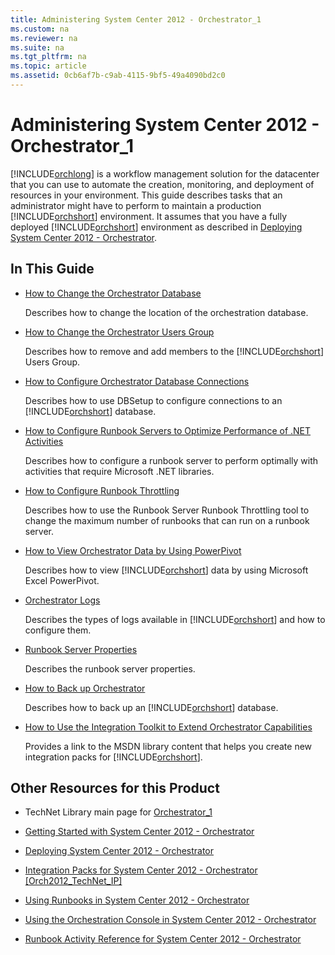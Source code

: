 ```yaml
---
title: Administering System Center 2012 - Orchestrator_1
ms.custom: na
ms.reviewer: na
ms.suite: na
ms.tgt_pltfrm: na
ms.topic: article
ms.assetid: 0cb6af7b-c9ab-4115-9bf5-49a4090bd2c0
---
```

# Administering System Center 2012 - Orchestrator_1
[!INCLUDE[orchlong](../Token/orchlong_md.md)] is a workflow management solution for the datacenter that you can use to automate the creation, monitoring, and deployment of resources in your environment. This guide describes tasks that an administrator might have to perform to maintain a production [!INCLUDE[orchshort](../Token/orchshort_md.md)] environment. It assumes that you have a fully deployed [!INCLUDE[orchshort](../Token/orchshort_md.md)] environment as described in [Deploying System Center 2012 - Orchestrator](../Topic/Deploying-System-Center-2012---Orchestrator.md).

## In This Guide

-   [How to Change the Orchestrator Database](../Topic/How-to-Change-the-Orchestrator-Database.md)

    Describes how to change the location of the orchestration database.

-   [How to Change the Orchestrator Users Group](../Topic/How-to-Change-the-Orchestrator-Users-Group.md)

    Describes how to remove and add members to the [!INCLUDE[orchshort](../Token/orchshort_md.md)] Users Group.

-   [How to Configure Orchestrator Database Connections](../Topic/How-to-Configure-Orchestrator-Database-Connections.md)

    Describes how to use DBSetup to configure connections to an [!INCLUDE[orchshort](../Token/orchshort_md.md)] database.

-   [How to Configure Runbook Servers to Optimize Performance of  .NET Activities](../Topic/How-to-Configure-Runbook-Servers-to-Optimize-Performance-of--.NET-Activities.md)

    Describes how to configure a runbook server to perform optimally with activities that require Microsoft .NET libraries.

-   [How to Configure Runbook Throttling](../Topic/How-to-Configure-Runbook-Throttling.md)

    Describes how to use the Runbook Server Runbook Throttling tool to change the maximum number of runbooks that can run on a runbook server.

-   [How to View Orchestrator Data by Using PowerPivot](../Topic/How-to-View-Orchestrator-Data-by-Using-PowerPivot.md)

    Describes how to view [!INCLUDE[orchshort](../Token/orchshort_md.md)] data by using Microsoft Excel PowerPivot.

-   [Orchestrator Logs](../Topic/Orchestrator-Logs.md)

    Describes the types of logs available in [!INCLUDE[orchshort](../Token/orchshort_md.md)] and how to configure them.

-   [Runbook Server Properties](../Topic/Runbook-Server-Properties.md)

    Describes the runbook server properties.

-   [How to Back up Orchestrator](../Topic/How-to-Back-up-Orchestrator.md)

    Describes how to back up an [!INCLUDE[orchshort](../Token/orchshort_md.md)] database.

-   [How to Use the Integration Toolkit to Extend Orchestrator Capabilities](../Topic/How-to-Use-the-Integration-Toolkit-to-Extend-Orchestrator-Capabilities.md)

    Provides a link to the MSDN library content that helps you create new integration packs for [!INCLUDE[orchshort](../Token/orchshort_md.md)].

## Other Resources for this Product

-   TechNet Library main page for [Orchestrator_1](../Topic/Orchestrator_1.md)

-   [Getting Started with System Center 2012 - Orchestrator](../Topic/Getting-Started-with-System-Center-2012---Orchestrator.md)

-   [Deploying System Center 2012 - Orchestrator](../Topic/Deploying-System-Center-2012---Orchestrator.md)

-   [Integration Packs for System Center 2012 \- Orchestrator &#91;Orch2012\_TechNet\_IP&#93;](assetId:///e6aff353-c364-4852-bfb7-9088407a7bd9)

-   [Using Runbooks in System Center 2012 - Orchestrator](../Topic/Using-Runbooks-in-System-Center-2012---Orchestrator.md)

-   [Using the Orchestration Console in System Center 2012 - Orchestrator](../Topic/Using-the-Orchestration-Console-in-System-Center-2012---Orchestrator.md)

-   [Runbook Activity Reference for System Center 2012 - Orchestrator](../Topic/Runbook-Activity-Reference-for-System-Center-2012---Orchestrator.md)

